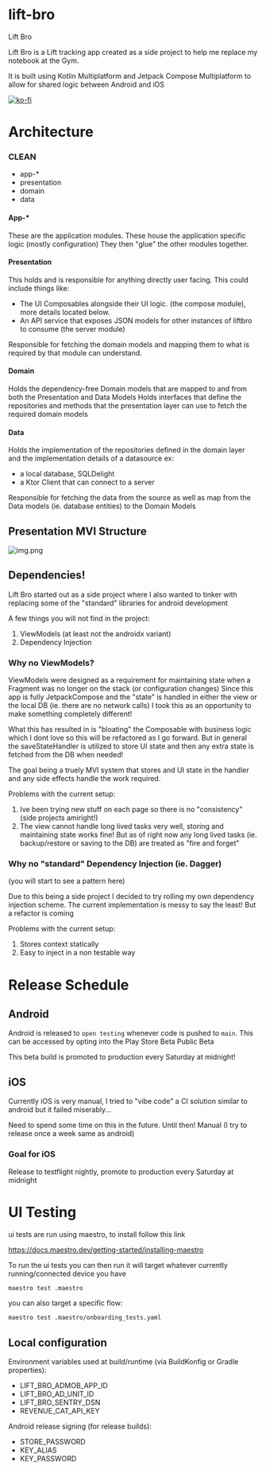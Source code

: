 # lift-bro
Lift Bro

Lift Bro is a Lift tracking app created as a side project to help me replace my notebook at the Gym.

It is built using Kotlin Multiplatform and Jetpack Compose Multiplatform to allow for shared logic between Android and iOS

[![ko-fi](https://ko-fi.com/img/githubbutton_sm.svg)](https://ko-fi.com/B0B71MI0CT)

# Architecture

### CLEAN

- app-*
- presentation
- domain
- data

#### App-*
These are the application modules. These house the application specific logic (mostly configuration) They then "glue" the other modules together.

#### Presentation
This holds and is responsible for anything directly user facing. This could include things like:

- The UI Composables alongside their UI logic. (the compose module), more details located below.
- An API service that exposes JSON models for other instances of liftbro to consume (the server module)

Responsible for fetching the domain models and mapping them to what is required by that module can understand.

#### Domain
Holds the dependency-free Domain models that are mapped to and from both the Presentation and Data Models
Holds interfaces that define the repositories and methods that the presentation layer can use to fetch the required domain models

#### Data
Holds the implementation of the repositories defined in the domain layer and the implementation details of a datasource ex:
- a local database, SQLDelight 
- a Ktor Client that can connect to a server

Responsible for fetching the data from the source as well as map from the Data models (ie. database entities) to the Domain Models

## Presentation MVI Structure

![img.png](img.png)

## Dependencies!
Lift Bro started out as a side project where I also wanted to tinker with replacing some of the "standard" libraries for android development

A few things you will not find in the project:

1. ViewModels (at least not the androidx variant)
2. Dependency Injection

### Why no ViewModels?
ViewModels were designed as a requirement for maintaining state when a Fragment was no longer on the stack (or configuration changes) Since this app is fully JetpackCompose and the "state" is handled in either the view or the local DB (ie. there are no network calls) I took this as an opportunity to make something completely different!

What this has resulted in is "bloating" the Composable with business logic which I dont love so this will be refactored as I go forward. But in general the saveStateHandler is utilized to store UI state and then any extra state is fetched from the DB when needed!

The goal being a truely MVI system that stores and UI state in the handler and any side effects handle the work required.

Problems with the current setup:
1. Ive been trying new stuff on each page so there is no "consistency" (side projects amiright!)
2. The view cannot handle long lived tasks very well, storing and maintaining state works fine! But as of right now any long lived tasks (ie. backup/restore or saving to the DB) are treated as "fire and forget"

### Why no "standard" Dependency Injection (ie. Dagger)
(you will start to see a pattern here)

Due to this being a side project I decided to try rolling my own dependency injection scheme. The current implementation is messy to say the least! But a refactor is coming

Problems with the current setup:
1. Stores context statically
2. Easy to inject in a non testable way

# Release Schedule

## Android
Android is released to `open testing` whenever code is pushed to `main`. This can be accessed by opting into the Play Store Beta Public Beta

This beta build is promoted to production every Saturday at midnight!

## iOS
Currently iOS is very manual, I tried to "vibe code" a CI solution similar to android but it failed miserably...

Need to spend some time on this in the future. Until then! Manual (I try to release once a week same as android)

### Goal for iOS
Release to testflight nightly, promote to production every Saturday at midnight

# UI Testing
ui tests are run using maestro, to install follow this link

https://docs.maestro.dev/getting-started/installing-maestro

To run the ui tests you can then run it will target whatever currently running/connected device you have
```bash
maestro test .maestro
```

you can also target a specific flow:
```bash
maestro test .maestro/onboarding_tests.yaml
```

## Local configuration

Environment variables used at build/runtime (via BuildKonfig or Gradle properties):
- LIFT_BRO_ADMOB_APP_ID
- LIFT_BRO_AD_UNIT_ID
- LIFT_BRO_SENTRY_DSN
- REVENUE_CAT_API_KEY

Android release signing (for release builds):
- STORE_PASSWORD
- KEY_ALIAS
- KEY_PASSWORD

